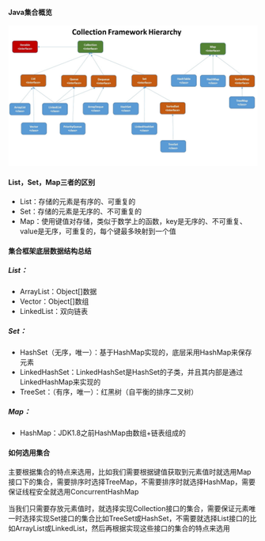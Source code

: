 #### Java集合概览

![集合架构](../images/Java-Collections.jpeg)

#### List，Set，Map三者的区别

- List：存储的元素是有序的、可重复的
- Set：存储的元素是无序的、不可重复的
- Map：使用键值对存储，类似于数学上的函数，key是无序的、不可重复、value是无序，可重复的，每个键最多映射到一个值

#### 集合框架底层数据结构总结

##### List：

- ArrayList：Object[]数据
- Vector：Object[]数组
- LinkedList：双向链表

##### Set：

- HashSet（无序，唯一）：基于HashMap实现的，底层采用HashMap来保存元素
- LinkedHashSet：LinkedHashSet是HashSet的子类，并且其内部是通过LinkedHashMap来实现的
- TreeSet：（有序，唯一）：红黑树（自平衡的排序二叉树）

##### Map：

- HashMap：JDK1.8之前HashMap由数组+链表组成的

#### 如何选用集合

主要根据集合的特点来选用，比如我们需要根据键值获取到元素值时就选用Map接口下的集合，需要排序时选择TreeMap，不需要排序时就选择HashMap，需要保证线程安全就选用ConcurrentHashMap

当我们只需要存放元素值时，就选择实现Collection接口的集合，需要保证元素唯一时选择实现Set接口的集合比如TreeSet或HashSet，不需要就选择List接口的比如ArrayList或LinkedList，然后再根据实现这些接口的集合的特点来选用


